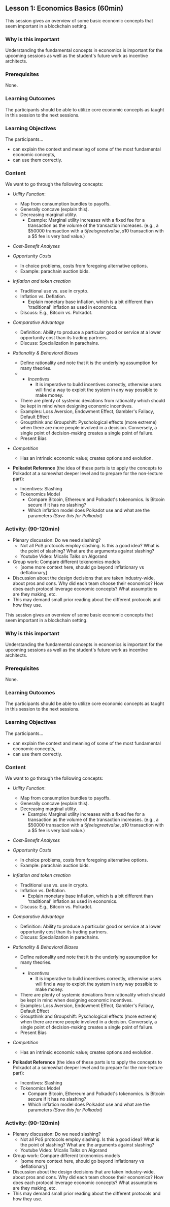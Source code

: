 ## Lesson 1: Economics Basics (60min)

This session gives an overview of some basic economic concepts that seem important in a blockchain setting.

### Why is this important

Understanding the fundamental concepts in economics is important for the upcoming sessions as well as the student's future work as incentive architects.

### Prerequisites

None.

### Learning Outcomes

The participants should be able to utilize core economic concepts as taught in this session to the next sessions.

### Learning Objectives

The participants...

- can explain the context and meaning of some of the most fundamental economic concepts,
- can use them correctly.

### Content

We want to go through the following concepts:

- _Utility Function_:
  - Map from consumption bundles to payoffs.
  - Generally concave (explain this).
  - Decreasing marginal utility.
    - Example: Marginal utility increases with a fixed fee for a transaction as the volume of the transaction increases. (e.g., a $50000 transaction with a $5 fee is great value, a 10$ transaction with a $5 fee is very bad value.)
- _Cost-Benefit Analyses_
- _Opportunity Costs_
  - In choice problems, costs from foregoing alternative options.
  - Example: parachain auction bids.
- _Inflation and token creation_
  - Traditional use vs. use in crypto.
  - Inflation vs. Deflation.
    - Explain monetary base inflation, which is a bit different than 'traditional' inflation as used in economics.
  - Discuss: E.g., Bitcoin vs. Polkadot.
- _Comparative Advantage_
  - Definition: Ability to produce a particular good or service at a lower opportunity cost than its trading partners.
  - Discuss: Specialization in parachains.
- _Rationality & Behavioral Biases_
  - Define rationality and note that it is the underlying assumption for many theories.
  - - _Incentives_
      - It is imperative to build incentives correctly, otherwise users will find a way to exploit the system in any way possible to make money.
  - There are plenty of systemic deviations from rationality which should be kept in mind when designing economic incentives.
  - Examples: Loss Aversion, Endowment Effect, Gambler's Fallacy, Default Effect
  - Groupthink and Groupshift: Pyschological effects (more extreme) when there are more people involved in a decision. Conversely, a single point of decision-making creates a single point of failure.
  - Present Bias
- _Competition_

  - Has an intrinsic economic value; creates options and evolution.

- **Polkadot Reference** (the idea of these parts is to apply the concepts to Polkadot at a somewhat deeper level and to prepare for the non-lecture part):
  - Incentives: Slashing
  - Tokenomics Model
    - Compare Bitcoin, Ethereum and Polkadot's tokenomics. Is Bitcoin secure if it has no slashing?
    - Which inflation model does Polkadot use and what are the parameters _(Save this for Polkadot)_

### Activity: (90-120min)

- Plenary discussion: Do we need slashing?
  - Not all PoS protocols employ slashing. Is this a good idea? What is the point of slashing? What are the arguments against slashing?
  - Youtube Video: Micalis Talks on Algorand
- Group work: Compare different tokenomics models
  - [some more context here, should go beyond inflationary vs deflationary]
- Discussion about the design decisions that are taken industry-wide, about pros and cons. Why did each team choose their economics? How does each protocol leverage economic concepts? What assumptions are they making, etc.
- This may demand small prior reading about the different protocols and how they use.

This session gives an overview of some basic economic concepts that seem important in a blockchain setting.

### Why is this important

Understanding the fundamental concepts in economics is important for the upcoming sessions as well as the student's future work as incentive architects.

### Prerequisites

None.

### Learning Outcomes

The participants should be able to utilize core economic concepts as taught in this session to the next sessions.

### Learning Objectives

The participants...

- can explain the context and meaning of some of the most fundamental economic concepts,
- can use them correctly.

### Content

We want to go through the following concepts:

- _Utility Function_:
  - Map from consumption bundles to payoffs.
  - Generally concave (explain this).
  - Decreasing marginal utility.
    - Example: Marginal utility increases with a fixed fee for a transaction as the volume of the transaction increases. (e.g., a $50000 transaction with a $5 fee is great value, a 10$ transaction with a $5 fee is very bad value.)
- _Cost-Benefit Analyses_
- _Opportunity Costs_
  - In choice problems, costs from foregoing alternative options.
  - Example: parachain auction bids.
- _Inflation and token creation_
  - Traditional use vs. use in crypto.
  - Inflation vs. Deflation.
    - Explain monetary base inflation, which is a bit different than 'traditional' inflation as used in economics.
  - Discuss: E.g., Bitcoin vs. Polkadot.
- _Comparative Advantage_
  - Definition: Ability to produce a particular good or service at a lower opportunity cost than its trading partners.
  - Discuss: Specialization in parachains.
- _Rationality & Behavioral Biases_
  - Define rationality and note that it is the underlying assumption for many theories.
  - - _Incentives_
      - It is imperative to build incentives correctly, otherwise users will find a way to exploit the system in any way possible to make money.
  - There are plenty of systemic deviations from rationality which should be kept in mind when designing economic incentives.
  - Examples: Loss Aversion, Endowment Effect, Gambler's Fallacy, Default Effect
  - Groupthink and Groupshift: Pyschological effects (more extreme) when there are more people involved in a decision. Conversely, a single point of decision-making creates a single point of failure.
  - Present Bias
- _Competition_

  - Has an intrinsic economic value; creates options and evolution.

- **Polkadot Reference** (the idea of these parts is to apply the concepts to Polkadot at a somewhat deeper level and to prepare for the non-lecture part):
  - Incentives: Slashing
  - Tokenomics Model
    - Compare Bitcoin, Ethereum and Polkadot's tokenomics. Is Bitcoin secure if it has no slashing?
    - Which inflation model does Polkadot use and what are the parameters _(Save this for Polkadot)_

### Activity: (90-120min)

- Plenary discussion: Do we need slashing?
  - Not all PoS protocols employ slashing. Is this a good idea? What is the point of slashing? What are the arguments against slashing?
  - Youtube Video: Micalis Talks on Algorand
- Group work: Compare different tokenomics models
  - [some more context here, should go beyond inflationary vs deflationary]
- Discussion about the design decisions that are taken industry-wide, about pros and cons. Why did each team choose their economics? How does each protocol leverage economic concepts? What assumptions are they making, etc.
- This may demand small prior reading about the different protocols and how they use.
